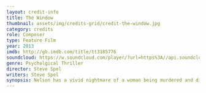 ```yaml
---
layout: credit-info
title: The Window
thumbnail: assets/img/credits-grid/credit-the-window.jpg
category: credits
role: Composer
type: Feature Film
year: 2013
imdb: http://gb.imdb.com/title/tt3185776
soundcloud: https://w.soundcloud.com/player/?url=https%3A//api.soundcloud.com/playlists/48509535&amp;auto_play=false&amp;hide_related=false&amp;show_comments=false&amp;show_user=false&amp;show_reposts=false&amp;visual=false
genre: Psycholgical Thriller
director: Steve Spel
writers: Steve Spel
synopsis: Nelson has a vivid nightmare of a woman being murdered and discovers that this is the beginning of a string of actual serial murders.
---
```



